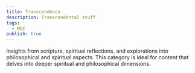 ```yaml
---
title: Transcendence
description: Transcendental stuff
tags:
  - MOC
publish: true
---
```

Insights from scripture, spiritual reflections, and explorations into philosophical and spiritual aspects. This category is ideal for content that delves into deeper spiritual and philosophical dimensions.



